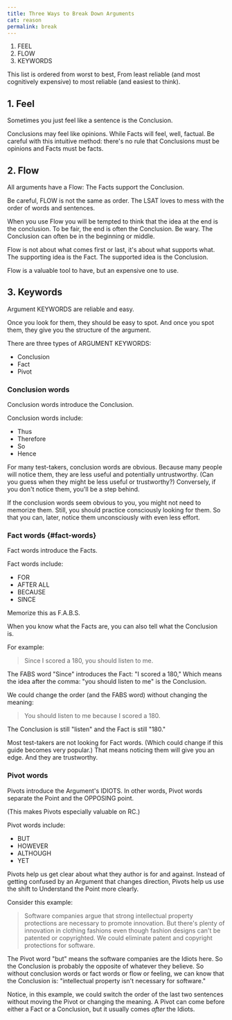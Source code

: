 ```yaml
---
title: Three Ways to Break Down Arguments
cat: reason
permalink: break
---
```

    
1. FEEL
1. FLOW
1. KEYWORDS

This list is ordered from worst to best, From least reliable (and most cognitively expensive) to most reliable (and easiest to think).

## 1. Feel

Sometimes you just feel like a sentence is the Conclusion.

Conclusions may feel like opinions. While Facts will feel, well, factual. Be careful with this intuitive method: there's no rule that Conclusions must be opinions and Facts must be facts.

## 2. Flow

All arguments have a Flow: The Facts support the Conclusion.

Be careful, FLOW is not the same as order. The LSAT loves to mess with the order of words and sentences.

When you use Flow you will be tempted to think that the idea at the end is the conclusion. To be fair, the end is often the Conclusion. Be wary. The Conclusion can often be in the beginning or middle.

Flow is not about what comes first or last, it's about what supports what. The supporting idea is the Fact. The supported idea is the Conclusion.

Flow is a valuable tool to have, but an expensive one to use.

## 3. Keywords

Argument KEYWORDS are reliable and easy.

Once you look for them, they should be easy to spot. And once you spot them, they give you the structure of the argument.

There are three types of ARGUMENT KEYWORDS:

- Conclusion
- Fact
- Pivot

### Conclusion words

Conclusion words introduce the Conclusion.

Conclusion words include:

- Thus
- Therefore
- So
- Hence

For many test-takers, conclusion words are obvious. Because many people will notice them, they are less useful and potentially untrustworthy. (Can you guess when they might be less useful or trustworthy?) Conversely, if you don't notice them, you'll be a step behind.

If the conclusion words seem obvious to you, you might not need to memorize them. Still, you should practice consciously looking for them. So that you can, later, notice them unconsciously with even less effort.

### Fact words {#fact-words}

Fact words introduce the Facts.

Fact words include:

- FOR
- AFTER ALL
- BECAUSE
- SINCE

Memorize this as F.A.B.S.

When you know what the Facts are, you can also tell what the Conclusion is.

For example:

> Since I scored a 180, you should listen to me.

The FABS word "Since" introduces the Fact: "I scored a 180," Which means the idea after the comma: "you should listen to me" is the Conclusion.

We could change the order (and the FABS word) without changing the meaning:

> You should listen to me because I scored a 180.

The Conclusion is still "listen" and the Fact is still "180."

Most test-takers are not looking for Fact words. (Which could change if this guide becomes very popular.) That means noticing them will give you an edge. And they are trustworthy.

### Pivot words

Pivots introduce the Argument's IDIOTS. In other words, Pivot words separate the Point and the OPPOSING point.

(This makes Pivots especially valuable on RC.)

Pivot words include:

- BUT
- HOWEVER
- ALTHOUGH
- YET

Pivots help us get clear about what they author is for and against. Instead of getting confused by an Argument that changes direction, Pivots help us use the shift to Understand the Point more clearly.

Consider this example:

> Software companies argue that strong intellectual property protections are necessary to promote innovation. But there's plenty of innovation in clothing fashions even though fashion designs can't be patented or copyrighted. We could eliminate patent and copyright protections for software.

The Pivot word "but" means the software companies are the Idiots here. So the Conclusion is probably the opposite of whatever they believe. So without conclusion words or fact words or flow or feeling, we can know that the Conclusion is: "intellectual property isn't necessary for software."

Notice, in this example, we could switch the order of the last two sentences without moving the Pivot or changing the meaning. A Pivot can come before either a Fact or a Conclusion, but it usually comes *after* the Idiots.